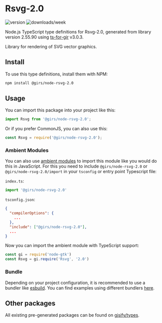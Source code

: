 
# Rsvg-2.0

![version](https://img.shields.io/npm/v/@girs/node-rsvg-2.0)
![downloads/week](https://img.shields.io/npm/dw/@girs/node-rsvg-2.0)


Node.js TypeScript type definitions for Rsvg-2.0, generated from library version 2.55.90 using [ts-for-gir](https://github.com/gjsify/ts-for-gir) v3.0.3.

Library for rendering of SVG vector graphics.

## Install

To use this type definitions, install them with NPM:
```bash
npm install @girs/node-rsvg-2.0
```

## Usage

You can import this package into your project like this:
```ts
import Rsvg from '@girs/node-rsvg-2.0';
```

Or if you prefer CommonJS, you can also use this:
```ts
const Rsvg = require('@girs/node-rsvg-2.0');
```

### Ambient Modules

You can also use [ambient modules](https://github.com/gjsify/ts-for-gir/tree/main/packages/cli#ambient-modules) to import this module like you would do this in JavaScript.
For this you need to include `@girs/node-rsvg-2.0` or `@girs/node-rsvg-2.0/import` in your `tsconfig` or entry point Typescript file:

`index.ts`:
```ts
import '@girs/node-rsvg-2.0'
```

`tsconfig.json`:
```json
{
  "compilerOptions": {
    ...
  },
  "include": ["@girs/node-rsvg-2.0"],
  ...
}
```

Now you can import the ambient module with TypeScript support: 

```ts
const gi = require('node-gtk')
const Rsvg = gi.require('Rsvg', '2.0')
```


### Bundle

Depending on your project configuration, it is recommended to use a bundler like [esbuild](https://esbuild.github.io/). You can find examples using different bundlers [here](https://github.com/gjsify/ts-for-gir/tree/main/examples).

## Other packages

All existing pre-generated packages can be found on [gjsify/types](https://github.com/gjsify/types).

